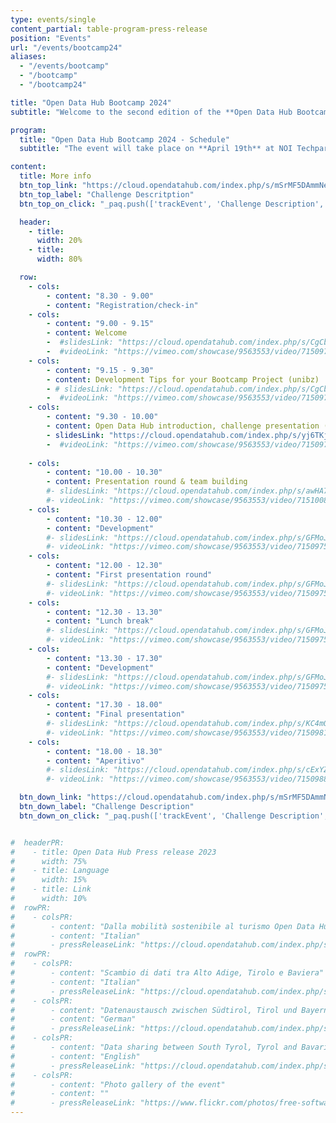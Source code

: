 ```yaml
---
type: events/single
content_partial: table-program-press-release
position: "Events"
url: "/events/bootcamp24"
aliases:
  - "/events/bootcamp"
  - "/bootcamp"
  - "/bootcamp24"

title: "Open Data Hub Bootcamp 2024"
subtitle: "Welcome to the second edition of the **Open Data Hub Bootcamp**! This event is an initiative of the Open Data Hub team, in collaboration with the Faculty of Engineering of the Free University of Bozen-Bolzano, to give the Open Data Hub **community**, the students and anyone who wants to join,the opportunity to develop or improve the Open Data Hub together with the Open Data Hub core team following the latest trend of learning by doing. Whether you are a developer, creator, designer, data expert, entrepreneur, tech geek or just someone who loves coding, we encourage you to get involved in the next editions of the event!"

program:
  title: "Open Data Hub Bootcamp 2024 - Schedule"
  subtitle: "The event will take place on **April 19th** at NOI Techpark in Bolzano/Bozen, Italy. Participants will work in teams collaborating, communicating, learning from each other and sharing best practices. The focus will be on solving real business challenges by working together throughout the programme. The event will be held in English. Participation is free of charge."

content:
  title: More info
  btn_top_link: "https://cloud.opendatahub.com/index.php/s/mSrMF5DAmmNeZy9"
  btn_top_label: "Challenge Descritption"
  btn_top_on_click: "_paq.push(['trackEvent', 'Challenge Description', 'Click', 'Open Data Hub Bootcamp']);"

  header:
    - title:
      width: 20%
    - title:
      width: 80%

  row:
    - cols:
        - content: "8.30 - 9.00"
        - content: "Registration/check-in"
    - cols:
        - content: "9.00 - 9.15"
        - content: Welcome
        -  #slidesLink: "https://cloud.opendatahub.com/index.php/s/CgCbK2eGZexxiBA"
        -  #videoLink: "https://vimeo.com/showcase/9563553/video/715097183"
    - cols:
        - content: "9.15 - 9.30"
        - content: Development Tips for your Bootcamp Project (unibz)
        - # slidesLink: "https://cloud.opendatahub.com/index.php/s/CgCbK2eGZexxiBA"
        -  #videoLink: "https://vimeo.com/showcase/9563553/video/715097183"
    - cols:
        - content: "9.30 - 10.00"
        - content: Open Data Hub introduction, challenge presentation (NOI)
        - slidesLink: "https://cloud.opendatahub.com/index.php/s/yj6TKjkDgs2fmz8"
        -  #videoLink: "https://vimeo.com/showcase/9563553/video/715097183"
    
    - cols:
        - content: "10.00 - 10.30"
        - content: Presentation round & team building
        #- slidesLink: "https://cloud.opendatahub.com/index.php/s/awHA7adeY7MNRpP"
        #- videoLink: "https://vimeo.com/showcase/9563553/video/715100887"
    - cols:
        - content: "10.30 - 12.00"
        - content: "Development"
        #- slidesLink: "https://cloud.opendatahub.com/index.php/s/GFMoJJat538WZkd"
        #- videoLink: "https://vimeo.com/showcase/9563553/video/715097586"
    - cols:
        - content: "12.00 - 12.30"
        - content: "First presentation round"
        #- slidesLink: "https://cloud.opendatahub.com/index.php/s/GFMoJJat538WZkd"
        #- videoLink: "https://vimeo.com/showcase/9563553/video/715097586"
    - cols:
        - content: "12.30 - 13.30"
        - content: "Lunch break"
        #- slidesLink: "https://cloud.opendatahub.com/index.php/s/GFMoJJat538WZkd"
        #- videoLink: "https://vimeo.com/showcase/9563553/video/715097586"
    - cols:
        - content: "13.30 - 17.30"
        - content: "Development"
        #- slidesLink: "https://cloud.opendatahub.com/index.php/s/GFMoJJat538WZkd"
        #- videoLink: "https://vimeo.com/showcase/9563553/video/715097586"
    - cols:
        - content: "17.30 - 18.00"
        - content: "Final presentation"
        #- slidesLink: "https://cloud.opendatahub.com/index.php/s/KC4mQy4S3agGSBf"
        #- videoLink: "https://vimeo.com/showcase/9563553/video/715098141"
    - cols:
        - content: "18.00 - 18.30"
        - content: "Aperitivo"
        #- slidesLink: "https://cloud.opendatahub.com/index.php/s/cExYZ5DyW23Fswi"
        #- videoLink: "https://vimeo.com/showcase/9563553/video/715098854"

  btn_down_link: "https://cloud.opendatahub.com/index.php/s/mSrMF5DAmmNeZy9"
  btn_down_label: "Challenge Description"
  btn_down_on_click: "_paq.push(['trackEvent', 'Challenge Description', 'Click', 'Open Data Hub Bootcamp']);"


#  headerPR:
#    - title: Open Data Hub Press release 2023
#      width: 75%
#    - title: Language
#      width: 15%
#    - title: Link
#      width: 10% 
#  rowPR:
#    - colsPR:
#        - content: "Dalla mobilità sostenibile al turismo Open Data Hub connette l’Europa grazie ai dati"
#        - content: "Italian"
#        - pressReleaseLink: "https://cloud.opendatahub.com/index.php/s/HNFT7ikkRRaAAEc"
#  rowPR:
#    - colsPR:
#        - content: "Scambio di dati tra Alto Adige, Tirolo e Baviera"
#        - content: "Italian"
#        - pressReleaseLink: "https://cloud.opendatahub.com/index.php/s/H4Q5rz6GJBgKtgx"
#    - colsPR:
#        - content: "Datenaustausch zwischen Südtirol, Tirol und Bayern"
#        - content: "German"
#        - pressReleaseLink: "https://cloud.opendatahub.com/index.php/s/oeMdAWx7ZHk7Hxx"
#    - colsPR:
#        - content: "Data sharing between South Tyrol, Tyrol and Bavaria"
#        - content: "English"
#        - pressReleaseLink: "https://cloud.opendatahub.com/index.php/s/Z2FaWqzMmSebA9z"
#    - colsPR:
#        - content: "Photo gallery of the event"
#        - content: ""
#        - pressReleaseLink: "https://www.flickr.com/photos/free-software-center/albums/72177720308554220"
---
```


